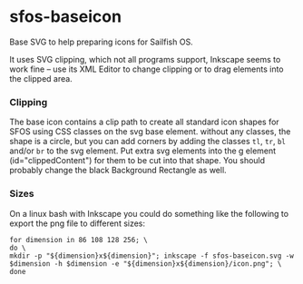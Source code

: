 # sfos-baseicon
Base SVG to help preparing icons for Sailfish OS.

It uses SVG clipping, which not all programs support, Inkscape seems to work fine
 – use its XML Editor to change clipping or to drag elements into the clipped area.

### Clipping
The base icon contains a clip path to create all standard icon shapes for SFOS
using CSS classes on the svg base element.
without any classes, the shape is a circle, but you can add corners by adding the classes `tl`,
`tr`, `bl` and/or `br` to the svg element. Put extra svg elements into the g element
(id="clippedContent") for them to be cut into that shape. You should probably change the
black Background Rectangle as well.

### Sizes
On a linux bash with Inkscape you could do something like the following to export
the png file to different sizes:


    for dimension in 86 108 128 256; \
    do \
    mkdir -p "${dimension}x${dimension}"; inkscape -f sfos-baseicon.svg -w $dimension -h $dimension -e "${dimension}x${dimension}/icon.png"; \
    done
